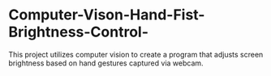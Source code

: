 # Computer-Vison-Hand-Fist-Brightness-Control-
This project utilizes computer vision to create a program that adjusts screen brightness based on hand gestures captured via webcam.
